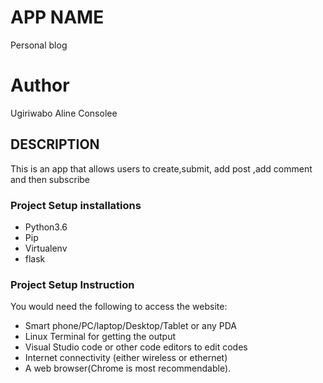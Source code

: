 # APP NAME

Personal blog

# Author

Ugiriwabo Aline Consolee

## DESCRIPTION

This is an app that allows users to create,submit, add post ,add comment and then subscribe 

### Project Setup installations

* Python3.6
* Pip
* Virtualenv
* flask

### Project Setup Instruction
You would need the following to access the website:

* Smart phone/PC/laptop/Desktop/Tablet or any PDA
* Linux Terminal for getting the output
* Visual Studio code or other code editors to edit codes
* Internet connectivity (either wireless or ethernet)
* A web browser(Chrome is most recommendable).

